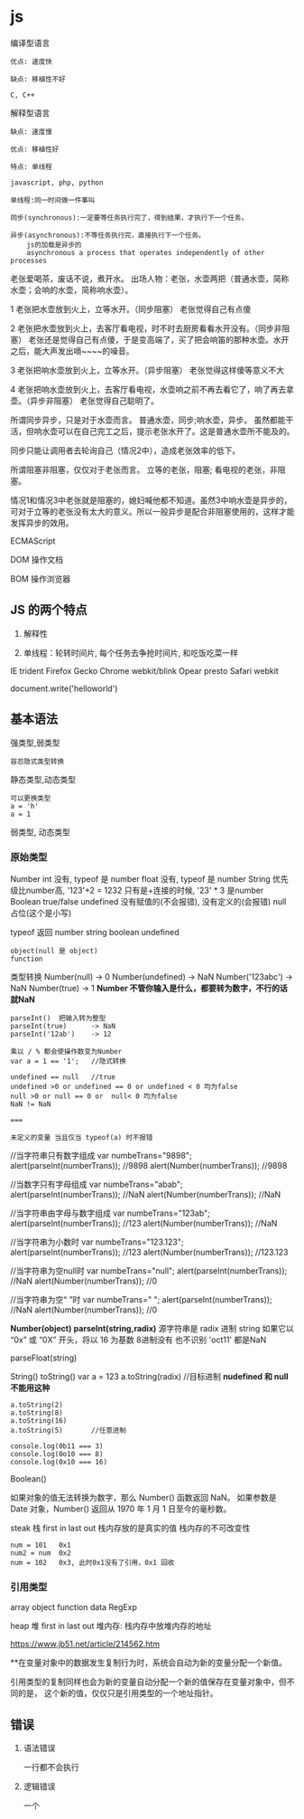 
# js

编译型语言

    优点: 速度快

    缺点: 移植性不好

    C, C++

解释型语言

    缺点: 速度慢

    优点: 移植性好

    特点: 单线程

    javascript, php, python

    单线程:同一时间做一件事叫

    同步(synchronous):一定要等任务执行完了，得到结果，才执行下一个任务。

    异步(asynchronous):不等任务执行完，直接执行下一个任务。
        js的加载是异步的
        asynchronous a process that operates independently of other processes


老张爱喝茶，废话不说，煮开水。 出场人物：老张，水壶两把（普通水壶，简称水壶；会响的水壶，简称响水壶）。 

1 老张把水壶放到火上，立等水开。（同步阻塞） 老张觉得自己有点傻 

2 老张把水壶放到火上，去客厅看电视，时不时去厨房看看水开没有。（同步非阻塞） 老张还是觉得自己有点傻，于是变高端了，买了把会响笛的那种水壶。水开之后，能大声发出嘀~~~~的噪音。 

3 老张把响水壶放到火上，立等水开。（异步阻塞） 老张觉得这样傻等意义不大 

4 老张把响水壶放到火上，去客厅看电视，水壶响之前不再去看它了，响了再去拿壶。（异步非阻塞） 老张觉得自己聪明了。

所谓同步异步，只是对于水壶而言。 普通水壶，同步;响水壶，异步。 
虽然都能干活，但响水壶可以在自己完工之后，提示老张水开了。这是普通水壶所不能及的。 

同步只能让调用者去轮询自己（情况2中），造成老张效率的低下。

所谓阻塞非阻塞，仅仅对于老张而言。 立等的老张，阻塞; 看电视的老张，非阻塞。 

情况1和情况3中老张就是阻塞的，媳妇喊他都不知道。虽然3中响水壶是异步的，可对于立等的老张没有太大的意义。所以一般异步是配合非阻塞使用的，这样才能发挥异步的效用。




ECMAScript

DOM 操作文档

BOM 操作浏览器


## JS 的两个特点

1. 解释性

2. 单线程：轮转时间片, 每个任务去争抢时间片, 和吃饭吃菜一样


IE          trident
Firefox     Gecko
Chrome      webkit/blink
Opear       presto
Safari      webkit




<script type="text/javascript"> 可以写在任何位置</script>


<script  type="text/javascript" src='out.js'>   //外部的生效
    in  //内部的失效
</script>


document.write('helloworld')


## 基本语法

强类型,弱类型

    容忍隐式类型转换

静态类型,动态类型

    可以更换类型
    a = 'h'
    a = 1

弱类型, 动态类型

### 原始类型

Number
    int     没有, typeof  是 number
    float   没有, typeof  是 number
String      优先级比number高, '123'+2 = 1232 只有是+连接的时候, '23' * 3 是number 
Boolean     true/false
undefined   没有赋值的(不会报错), 没有定义的(会报错)
null        占位(这个是小写)


typeof 返回
    number
    string
    boolean
    undefined

    object(null 是 object)
    function
    

类型转换
    Number(null)        -> 0
    Number(undefined)   -> NaN
    Number('123abc')    -> NaN
    Number(true)        -> 1
    **Number 不管你输入是什么，都要转为数字，不行的话就NaN**

    parseInt()  把输入转为整型
    parseInt(true)      -> NaN
    parseInt('12ab')    -> 12

    乘以 / % 都会使操作数变为Number
    var a = 1 == '1';   //隐式转换

    undefined == null   //true
    undefined >0 or undefined == 0 or undefined < 0 均为false
    null >0 or null == 0 or  null< 0 均为false
    NaN != NaN

    ===

    未定义的变量 当且仅当 typeof(a) 时不报错


//当字符串只有数字组成
var numbeTrans="9898";
alert(parseInt(numberTrans));  //9898
alert(Number(numberTrans));   //9898

//当数字只有字母组成
var numbeTrans="abab";
alert(parseInt(numberTrans));  //NaN
alert(Number(numberTrans));  //NaN

//当字符串由字母与数字组成
var numbeTrans="123ab";
alert(parseInt(numberTrans));  //123
alert(Number(numberTrans));  //NaN

//当字符串为小数时
var numbeTrans="123.123";
alert(parseInt(numberTrans));  //123
alert(Number(numberTrans));  //123.123

//当字符串为空null时
var numbeTrans="null";
alert(parseInt(numberTrans));  //NaN
alert(Number(numberTrans));   //0

//当字符串为空“ ”时
var numbeTrans=" ";
alert(parseInt(numberTrans));  //NaN
alert(Number(numberTrans));   //0




**Number(object)**
**parseInt(string,radix)**      源字符串是 radix 进制
    string 如果它以 “0x” 或 “0X” 开头，将以 16 为基数
    8进制没有
    也不识别 'oct11' 都是NaN

parseFloat(string)

String()
toString()
    var a = 123
    a.toString(radix)   //目标进制
    **nudefined 和 null 不能用这种**

    a.toString(2)
    a.toString(8)
    a.toString(16)
    a.toString(5)       //任意进制

    console.log(0b11 === 3)
    console.log(0o10 === 8)
    console.log(0x10 === 16)

Boolean()



如果对象的值无法转换为数字，那么 Number() 函数返回 NaN。
如果参数是 Date 对象，Number() 返回从 1970 年 1 月 1 日至今的毫秒数。



steak 栈
    first in last out
    栈内存放的是真实的值
    栈内存的不可改变性

    num = 101   0x1
    num2 = num  0x2
    num = 102   0x3, 此时0x1没有了引用，0x1 回收

    

### 引用类型

array
object
function
data
RegExp


heap 堆
    first in last out
    堆内存: 栈内存中放堆内存的地址


https://www.jb51.net/article/214562.htm

**在变量对象中的数据发生复制行为时，系统会自动为新的变量分配一个新值。

引用类型的复制同样也会为新的变量自动分配一个新的值保存在变量对象中，但不同的是，
这个新的值，仅仅只是引用类型的一个地址指针。



## 错误

1. 语法错误

    一行都不会执行

1. 逻辑错误

    一个<script>中的错误 不会影响 另一个<script>的执行




## 运算符

1. +

    数学运算

    字符串连接

1. /

    0/0 返回 NaN        数字类型

    1/0 返回 Infinity   数字类型

1. %

    取模


自加
自减


连续赋值:自右向左

var a = 2,
    b = 3;

b %= a + 3; 返回3, 右边作为一个整体


window.prompt("请输入")

类型转换
    parseInt
    




## 条件语句

if(){

}else if(){

}else{

}


switch(){
    case X:
        语句;
    break;
    case X:
        语句;
    break;
    default:
        语句;
}


---
for(var i=0;i<10;i++){
    语句;
}


var a = 1;
for(;;){
    if(a<10){
        console.log(a);
    
    }else{
        break;
    
    }
    a++;

}


中间其实是一个if判断
var i = 5;
for(;i--;){
    console.log(5-i);

}
---


while
其实就是
for(;条件;){

}



---

do{

}while()






质数判断
for(var i = 3;i<101;i++){
    for(var j=2;j<i;j++){
        if(i%j==0){
            //不是质数
            break;
        
        }

        if(j==(i-1)){//到了自身前一个数了就是质数了
            console.log(i);
        }
    
    }
}






斐波那契数列
var temp = [1,1];
for(var i = 2;i<=10;i++){
    temp.push(temp[i-2] + temp[i-1])

}
console.log(temp)




var first = 1;
var second = 1;
for(var i = 1;i<=6-2;i++){
    result = first + second;
    first = second;
    second = result;

}
console.log(result)



数列中的最大值
```
arr = [1,3,1,10,1,99,3]

max = arr[0]
for(var i = 1;i<arr.length;i++){
    max = max < arr[i] ? arr[i] : max

}
console.log(max)
```


## 对象

var info = {
    name:'liujiao',
    age:30,         //最后一个逗号可有可无
}

info.name
info['name']


## 数学

Math.sqrt()
变量.toFixed(小数位数)




isNaN()
    先将参数转化为Number,然后看是否是NaN



## 函数

命名函数表达式
    var a = function test(){

    }

    console.log(a.name) 输出 test

    console.log(test)   报错

匿名函数表达式
    var a = function(){

    }

    console.log(a.name) 输出 a



函数参数可以不一致

形参比实参多

    多余的形参值为undefined

实参比行参多

    可以, arguments 实参列表中
    形参的长度: 函数名.length

    function say(a,b){
        shican = say.length;
        xingcan = arguments.length  //typeof 是 object:[Arguments] { '0': 1, '1': 2, '2': 3  } 但是可以当做数组来用, 例如下边
        
        var sum = 0;
        for(var i = 0; i < arguments.length; i++){
            sum += arguments[i]
        }
    }

    **a 和 arguments[0]   不是同一个，他们只是内部绑定在了一起**

    arguments 是实参列表，和传入的实参个数相同，而不是和形参个数相同


    ```
    function say(a,b){
        console.log(arguments[1])
    }

    say(1)  输出 undefined      //arguments 对应实参

    ```
   
return 
    

## 预编译

一切声明的全局变量均归 window 所有, 即全局的域
未经声明的变量归 window 所有

```
function say(){
    var a = b = 123;    //b 是未经声明的变量, 归全局所有
}

console.log(b)
```

函数
1. 创建AO对象(activation object) 执行期上下文
1. 将形参 和 变量的声明 提升，值为 undefined(和是否在if中无关,但是 if语句中不可以定义函数)
1. 实参 和 形参 值统一
1. 函数声明提升

```注意

var b = function(){ //是变量声明

}

```

(window.foo || (window.foo = 'bar'))    先做括号，然后在做第一个 window.foo
(window.foo || window.foo = 'bar')      || 优先级更高 , 报错



## 作用域

function say(){}

say.[[scope]]   作用于，只能系统调用
    就是我们说的作用域, 其中存储了**运行期上下文的集合**

    [[scope]]中所存储的执行期上下文对象的集合，这个集合呈链式链接，我们把这种链式链接叫做**作用域链**

    多次调用一个函数，会导致创建多个执行上下文, 当函数执行完毕，它所产生的执行上下文被销毁


```
function outer(){
var a = 0;
function inner(){
a++;
return a;

}
return inner;

}

demo = outer()
demo()
demo()
console.log(demo())
```


内存泄露：用得多了剩下的就少了, 好像泄露了一样


闭包的功能
    实现公有变量


做缓存
    ```
    function eater(){
        var food = '';
        var obj = {
            eat:function(){
                console.log('i am eating')
                food = ''
            },
            push: function (myfood){
                food = myfood;
            }
        }
        return obj;
    }


    function say(){
        var a = 0;
        function add(){
            a++;
            console.log(a);
        
        }
        function minus(){
            a--;
            console.log(a);
        
        }
        return [add,minus];

    }

    demo = say()

    demo[0]();
    demo[1]();

    ```

实现封装，属性私有化

模块化开发，防止污染全局变量


---


立即执行函数


W3C建议这种写法
(function (){

 }())



(function(){})()


只有表达式才能被执行
123; 也是一个表达式

function(){}    //这是函数声明

**能被执行符号执行的表达式 的名字会放弃**

```
var x = 1;

if(function f(){}){
    x+=typeof f;

}

console.log(x)
```

var a = function(){
    console.log('hello');
}()
声明 = 表达式

a   输出hello
a   undefined


+ function(){
    console.log('hello');
}();


- function(){
    console.log('hello');
}();


|| function(){
    console.log('hello');
}();




(function say(){

 }())
首先执行外边的括号，里边的函数声明变成表达式，然后执行



**一个很值得看的例子**
    function say(a,b,c,d){
        console.log(a,b,c,d);
    }(1,2,3,4);

    并不报错

    一个脚本中单独只有一个(); 是会报错的，但是(1)就不同了

    上面的例子，系统为了不报错，拆解成两部分

    function say(a,b){
        console.log(a,b);
    }

    (1,2);

    这样并没有什么错




    function test(){
    var arr = [];
        for(var i = 0; i < 10; i++){
            arr[i]=(function (){
                console.log(i);
            }())
        }
        return arr;
    }

    var a = test();
    console.log("this is a:"+a)


    

    function test(){
    var arr = [];
    for(var i = 0; i < 10; i++){
        (function (j){
         arr[j] = function(){
                console.log(j)
                }
            }(i))
        }
        return arr;
    }
    var a = test();
    console.log(a)
    a[0]()
    a[1]()
    a[2]()






'a'.charCodeAt()
'abc'.charCodeAt(0)





var a = (2,3)   逗号运算符, 会把后边的表达式返回

```
var a = (
   function f(){
   return '1';

   },
   function g(){
   return 2;

   }

   )();

console.log(a)

```




## 对象

this 关键字


创建方法1 plainObject 对象字面量
var info = {
    name:'liu',
    age:27,
    height:170,
    eat:function(){
        info.height++;
        console.log('i am eating');
    
    },
run:function(){
        this.age--;
        console.log(this.age);
    }
}
info.run()
console.log(info.age)


增
删 delete 属性
    **删除一个没有的属性，返回true**
改
查



创建方法2 构造函数
    1. 系统自带的构造函数 Object()
        var obj = new Object() 和下面的那个是一样的
        var obj = {}    
        
        obj.name = 'hello'

    1. 自定义(和函数没有区别) 一般采用大驼峰命名

        function Person(){
            this.color = 'yellow',  //有了this才是属性
            this.height = '170',
            temp = 'hello'          //这个不是属性
        }
        var person1 = new Person();


        没有new 就是一个普通函数


        创建过程，
            1. new 之后 创建this={}对象
            2. 对this赋值
            3. 返回this对象

            可以手动的return一个值，但是这个值不能是原始类型，比如

            function Car(color){
                this.name = 'Ferrari',
                this.color = color
                
                return 123;
            }

            var a = new Car('red');
            console.log(a)

            发现没有效果

            结论：**只能手动返回一个复杂类型，原始类型无效**

### 包装类

卸磨杀驴,用完即丢

原始类型 没有方法，
原始数字类型，数字包装类


new Number()
new String()
    有包装类属性 .length, 但是为什么对length进行赋值没效果呢。。。卸磨杀驴，用完即丢(**凡是自定义的都是,系统自带的属性可以认为是只读的**)

new Boolean()

undefined 和 null 不能有属性


var a = New Number(123)




var a = 4;
a.name = 'helo'     隐式调用 new Number(4), 然后添加属性, **然后delete**
console.log(a.name) 隐式调用 new Number(4), 没有那个属性，返回 undefined

例子
var a = 'abcdefg'
a.length = 2;   是对包装类的操作
console.log(a)  仍然输出 abcdefg


## 原型

原型 是function对象的一个属性，他定义了构造函数制造出的对象的公共祖先, 



.prototype 原型, 构造函数的祖先


Person.prototype.name = 'hello world'
function Person(){}
var a = new Person()
var b = new Person()
console.log(a.name)
console.log(b.name)



Person.prototype.say = function say(){}
function Person(){
    this.say=function say(){
        console.log('hel');
    }
}


var info = {
    name:'liu',
    age:27,
    height:170,
    eat:function(){
        info.height++;
        console.log('i am eating');
    
    },
run:function(){
        this.age--;
        console.log(this.age);

    
    }

}

    **删除一个没有的属性，返回true**

    删除的是本身的，不是原型的
    增加的是本身的，不是原型的



另外一种写原型的方法, 但是不一样了

Car.prototype={
    xxx
    xxx
}

系统自带的prototype 有个属性叫 constructor 指向构造器 Car函数



如何查看对象的原型
    car.__proto__

    ```
    Grand.prototype.lastname='liu';
    function Grand(){}

    Father.prototype=Grand;
    function Father(){}

    Son.prototype=father;
    function Son(){}

    var grand = new Grand()
    var father = new Father()
    var son = new Son()

    console.log(grand.__proto__)
    console.log(father.__proto__)
    console.log(son.__proto__)
    ```


this的指向:谁调用，指向谁



创建对象的方法
    1. {}
    2. new 
    3. Object.create(原型 或 null)
        var a = Object.create(null)     没有prototpye,没有原型
            console.log(a)      一个空的{}
            即使认为的指定 __proto__ 也没有真实的效果
        
        var b = Object.create({name:'Bob'})
        b.__proto__   和new方法创建的还是不一样
            new 创建的输出为  constructor
            此方法没有constructor,


{constructor: } 正常的__proto__
    constructor:  Alice()
        length: 0
        name: "Alice"
        arguments: null
        caller: null
        prototype: {constructor: f}
        __proto__: f()
        [[FunctionLocation]]: VM1744:1
        [[Scopes]]: Scopes[1]
    __proto__: Object




{name: "alice"}   Object.create({name:'alice'}) 产生的prototype
    name: "liu"
    __proto__: Object




并不是所有对象都继承自Object.prototype


undefined 和  null 没有原型，没有包装类



toString
    var num = 123;
        num.toString(); --> new Number(num).toString()
        Number.prototype.toString = ...

        Number.prototype.__proto__ = Object.prototype
        Object.prototype.toString = ...



发生了截流
    Object.prototype.toString()
    Number.prototype.toString()
    Array.prototype.toString()
    Boolean.prototype.toString()


使用原生的toString方法
    Object.prototype.toStrig.call(123)  ->[object Number]
    Object.prototype.toStrig.call(true)  ->[object Boolean]





document.write()
    其实是调用了参数的toString方法, 如果没有原型(没有toString方法) 就会报错

    var a = Object.create(null)
    document.write(a)           //Uncaught TypeError: Cannot convert object to primitive value

    手动指定toString方法
    a.toString = function(){
        return 'hello'
    }

    document.write(a)


## call/apply

改变this指向

函数执行的真正面纱

function test(){

}

**test()  实际是 test.call()**


function Person(name,age){
    this.name = name;
    this.age = age;
}

var person = new Person('Alice',20);

var obj = {}
Person.call(obj,'Bob',20);





function Person(name){
    this.name = name;
}

var person = new Person('Alice');
console.log(person.name);               //person.name


var obj = {}
Person.call(obj,'Bob');
console.log(obj);                       //{name:'Bob'}  obj对象有得话会覆盖


一个例子
```
function Person(name,age){                  //基本的项目
    this.name = name;
    this.age = age;
}

function Student(name,age,gender){          //扩展的项目, 完全覆盖之前的功能
    Person.call(this,name,age);
    Person.apply(this,[name,age]);
    this.gender = gender

}

//var person = new Person('alice',20,'girl')

//Student.call(person,'alice',20,'girl')
var stu = new Student('alice',20,'girl')

console.log(stu)





function Wheel(size){
    this.wheel_size = size;

    }
function Surface(color){
    this.surface = color;

}

function Car(size,color,windows){
    Wheel.call(this,size);
    Surface.call(this,color);
    this.windows = windows;

}


var a = new Car(17,'red','dark');

console.log(a)

```

call 是一个个的传入
apply 必须传参数数组



## 防止变量污染
    很多人一起开发项目，防止变量污染问题

    ```
    var name = 'wang'           //这个是全局变量

    var liu = (function(){      //这里是定义员工个人的代码，立即执行函数的闭包(也可以不用立即执行函数，调用方式要改一下，多加一个括号)

        var name = 'liujiao';   //个人的变量

        function say(){
            return name;
        }

        return function(){      //将个人的要用的部分返回
            return say();
        };

    }())

    var a = liu()               
    console.log(a)
    ```



## jQuery式调用

var robot = {
    say:function(){
        console.log('i am a robot')
        return this;
    },
    work:function(){
        console.log('i am working')
        return this;
    }
}

robot.say().work()


## 对象的调用 [] 更加灵活

var robot = {
    robot1 : 'robot1',
    robot2 : 'robot2',
    robot3 : 'robot3',
    robot4 : 'robot4',

    myRobot : function(num){
        //return this.('robot'+num);
        return this['robot'+num];
    }
}

console.log(robot.myRobot(1))


[] 的原理就是:
    info.name 在内部 info['name']
    因此 info.name 中name 不能是变量
    下面的例子更具代表性


## for in 遍历对象

in 的第一个操作数 要是字符串, 原型上的属性也算

提取对象的属性名

var info = {
    name : 'alice',
    age : 29,
    gender : 'girl'
    i : 'i love u my sons'
}

for(var i in info){
    cosole.log(i+':'+info.i)
    cosole.log(i+':'+info[i])
}




如果是 cosole.log(i+':'+info.i) 结果将是:
    name:i love u, my sons
    age:i love u, my sons
    gender:i love u, my sons
    i:i love u, my sons


但是有个问题，就是 for in 循环会输出原型上的属性(__proto__上的属性), 如:
    （注: 默认是不会打印 **Object.prototype上系统设定的属性**,自己设定的还是能打印出来）

```
Grand.prototype.lastName='liu'
function Grand(){
    this.color= 'green'

}

var grand = new Grand()

Father.prototype = grand
function Father(){
    this.color = 'blue'

}

var father = new Father();

for(var i in father){
    console.log(i)
}

```

解决方法 对象.hasOwnProperty(属性名), 是否是自己的属性，是返回true

for(var i in father){
    if(father.hasOwnProperty(i)){
        console.log(i)
    }
}

这样就会只打印自己的属性了


打印 Object.prototype 上自定义的属性

```
Object.prototype.fly = 'i can fly'
for(var i in father){
    if(!father.hasOwnProperty(i)){
        console.log(i)
    }
}
```


instanceof
    A instanceof B
    A对象是不是 B构造函数构造出来的对象

    ```
    [] instanceof Array
    [] instanceof Object
    ```

    看A对象的原型链上，有没有B的构造函数


typeof []   返回 object
typeof {}   返回 object

如何判断呢？
    方法一:变量.__proto__.constructor   或者 变量.constructor
    方法二: instanceof
    方法三: Object.toString.call([])    -> [object Array]


### 数组

var a = new Array(10)       //10个undefined 的数组
var a = new Array(10.1)     //wrong

可以越界读
可以越界写

因为是基于对象的

a=[1]
console.log(a[10])      //返回undefined
a[20] = 10              


### 改变原数组
push    返回数组的新长度, 可以加多个
pop     剪切最后一个

shift   在前边剪切
unshift 在前边加, 可以加多个

reverse 逆转

splice
    arr.splice(start,length,toAdd)
    **start 在第几项前边切一刀**

     ```
    var arr = [1,2,3,5]
    arr.splice(3,0,['hello','world'])
     ```

    支持start 为负数， 同 Python
    splice = function (pos){
        pos += pos > 0 ? 0 : this.length;
    }

sort    
    默认是安装ascii的方法比较的
    1,10,2

    前面的数-后面的数 ? 大于0 调换位置 : 小于0 不换位置
    冒泡排序

    ```
    var arr = [1,4,10,3,9,-1]
    arr.sort(function(x,y){return x-y ? 1 : -1})
    

    ```
    

不改变原数组




### try catch

```
try{
    code1
    code2   错误，这里就停止了
    code3
    ...

}catch(e){
    console.log(e.message + ' ' + e.name)
}

other codes 继续执行
```

错误类型
    1. EvalError: eval() 错误
    1. RangeError: 数值越界
    1. ReferenceError: 非法或不能识别的引用数值
    1. SyntaxError: 语法错误
    1. TypeError: 类型错误
    1. URIErrorr: URI处理函数使用错误


### 严格模式

es3.0 和 es5.0 产生冲突的部门，
es5.0 严格模式，那么冲突的部分就用 es5.0

"use strict"    //页面最顶端

也可对单独的函数，在函数中的首行代码之上写 "use strict"


不可以使用 with(){} 改变作用于链, 放置在最顶端

with(document){
    write('hello world')
}


变量复制前必须声明
    var a = b = c = 3


局部的this


不能使用 eval()



## DOM(Document Object Model)
一系列 方法的集合 ，操作 html 和 xml

对 html 和 xml 的操作接口

查
    document.getElementsByTagName('div')
        div.style.width = '100px'
        div.style.backgroundColor = '#fff'      //不能有 dash - 必须用小驼峰

        div.onclick = function(){
            this.style.backgroundColor = 'green'
        }


    document.getElement

增 
    var div = document.creteElement('div');
    document.body.appendChild(div);

    var timer = setInterval(function(){
        div.style.left = parseInt(div.style.left) +1 + 'px'
    },100) 毫秒


    document.onkeydown = function(e){
        switch(e.which){
            case 38:    //上
                
            case 40:    //下

            case 37:    //左

            case 39:    //右
        }
    }



ul.onmouseover = function()










## es6

### let

限定作用域 
重复定义(var 可以重复定义)

if(true){
    let i = 0;
}


switch(score){
    case 1:
        var a = 'a1';
        break
    case 2:
        var a = 'a2';
        break
    case 3:
        var a = 'a3';
        break
}

### const 常量

const DATA = 3.1415926

const DATA2 = [1,2,3]


### 嵌入字符串

```
let name = 'alice'
let str1 = `hello ${name}`                  //反单引号, 模板



let name = 'bob'
let address = 'gym'
let str1 = `hello, ${name}!
let's go to ${gym} tonight,shall we?
wait u
`

console.log(str1)

对模板的操作解析
```
function test(format,...args){              //第一个参数表示模板, ...args 表示被替换的参数, 是一个数组，如果没有..., 就只能输出第一个参数了
    console.log(format)
    console.log(args)
}

var name = 'alice'
test`hello ${name}, nice to meet you`

输出结果
[ 'hello ', ' nice to meet you'  ]
[ 'liujiao'  ]
```

```
一个例子
let name = 'Alice'
let age = 26

//let str1 = 'hello ${name} so glad to meet you at ur ${age}'
let str1 = test`hello ${name}
so glad to meet you at ur ${age}`

function test(format,...args){
    //console.log(format)
    //console.log(args)

    var result = '## title\n';

    for(var i = 0; i < format.length; i++){
        //console.log(format[i])
        //console.log(args[i] || '')
        result += format[i] + '**' + (args[i] || '') + '**'
    
    }
    return result;

}

console.log(str1)

```


### symbol

原始数据类型
let s1 = Symbol('hello')
let s2 = Symbol('hello')

console.log(s1 == s2)   //false
    在symbol内部分配了id， symbol 比较的是 id

console.log(s1 + s2)
    TypeError: Cannot convert a Symbol value to a number

作用
    作为常量:关心的不是值，而是名字???
    作为属性
    作为半隐藏属性 




### class

创建

    ``` 
    类中的函数不能写function关键字, 多个方法间也不能添加逗号
    class Person{
        constructor(name,age){              //构造器函数
            this.name = name;
            this.age = age;
        }

        say(){
            console.log('saying');  //普通函数
        }
    }

    var alice = new Person('alice',27)
    alice.say()
    ```


继承

```
class Father{
    constructor(){

    }
    money(){
        console.log(100)
    }
}


calss Son extends Father{
    
}

var son = new Son()
son.money()
```

undefined == undefined  true
Infinity == Infinity    true


false
    undefined
    null
    NaN
    ''
    0
    false

NaN == NaN  false
